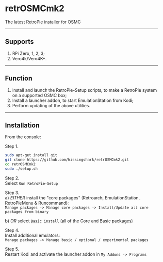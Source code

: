 # retrOSMCmk2
The latest RetroPie installer for OSMC

---
## Supports
1. RPi Zero, 1, 2, 3;
2. Vero4k/Vero4K+.

---
## Function
1. Install and launch the RetroPie-Setup scripts, to make a RetroPie system on a supported OSMC box;
2. Install a launcher addon, to start EmulationStation from Kodi;
3. Perform updating of the above utilities.

---
## Installation
From the console:

Step 1.
``` bash
sudo apt-get install git
git clone https://github.com/hissingshark/retrOSMCmk2.git
cd retrOSMCmk2
sudo ./setup.sh
```

Step 2.  
Select `Run RetroPie-Setup`

Step 3.  
a)
_EITHER_ install the "core packages" (Retroarch, EmulationStation, RetroPieMenu & Runcommand):  
`Manage packages -> Manage core packages -> Install/Update all core packages from binary`

b)
_OR_ select `Basic install` (all of the Core and Basic packages)

Step 4.  
Install additional emulators:  
`Manage packages -> Manage basic / optional / experimental packages`

Step 5.  
Restart Kodi and activate the launcher addon in `My Addons -> Programs`
